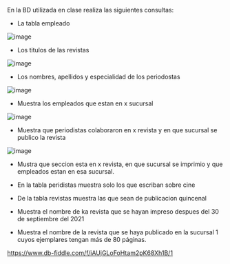 En la BD utilizada en clase realiza las siguientes consultas:

* La tabla empleado

![image](https://user-images.githubusercontent.com/101414787/170727821-2ee7f024-6f1c-4e59-a536-33500ca01d2d.png)


* Los titulos de las revistas

![image](https://user-images.githubusercontent.com/101414787/170728074-db25f10c-b40d-4fb1-985f-eee98a9b5e97.png)


* Los nombres, apellidos y especialidad de los periodostas

![image](https://user-images.githubusercontent.com/101414787/170728403-e536f946-6463-459f-a699-d522e46d4cfb.png)


* Muestra los empleados que estan en x sucursal

![image](https://user-images.githubusercontent.com/101414787/170733581-50435547-9e39-4e11-943e-e77eaa230aa0.png)


* Muestra que periodistas colaboraron en x revista y en que sucursal se publico la revista

![image](https://user-images.githubusercontent.com/101414787/170735519-507bf740-b520-41e5-bb62-4019051a8763.png)


* Mustra que seccion esta en x revista, en que sucursal se imprimio y que empleados estan en esa sucursal.


* En la tabla peridistas muestra solo los que escriban sobre cine
* De la tabla revistas muestra las que sean de publicacion quincenal
* Muestra el nombre de ka revista que se hayan impreso despues del 30 de septiembre del 2021
* Muestra el nombre de la revista que se haya publicado en la sucursal 1 cuyos ejemplares tengan más de 80 páginas.

https://www.db-fiddle.com/f/iAUjGLoFoHtam2pK68Xh1B/1
